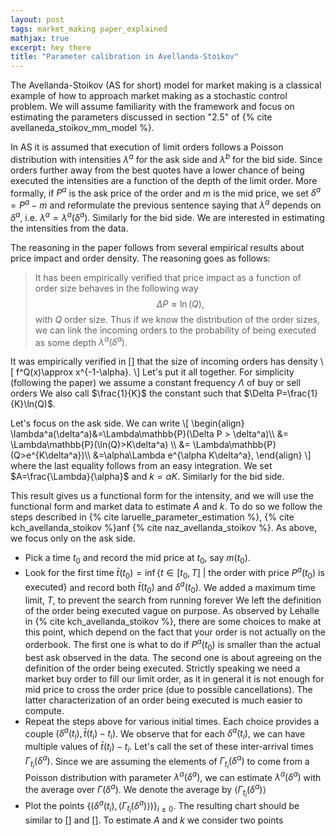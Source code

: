 ```yaml
---
layout: post
tags: market_making paper_explained
mathjax: true
excerpt: hey there
title: "Parameter calibration in Avellanda-Stoikov"
---
```


The Avellanda-Stoikov (AS for short) model for market making is a classical example of how to approach market making
as a stochastic control problem. We will assume familiarity with the framework and 
focus on estimating the parameters discussed in section "2.5" of {% cite avellaneda_stoikov_mm_model %}.

In AS it is assumed that execution of limit orders follows a Poisson distribution with intensities $\lambda^a$ for the ask side and $\lambda^b$ for the bid side. Since orders further away from the best quotes have a lower chance of being executed the intensities are a function of the depth of the limit order. More formally, if $P^a$ is the ask price of the order and $m$ is the mid price, we set $\delta^a=P^a-m$ and reformulate the previous sentence saying that $\lambda^a$ depends on $\delta^a$, i.e. $\lambda^a=\lambda^a(\delta^a)$. Similarly for the bid side. We are interested in estimating the intensities from the data. 

The reasoning in the paper follows from several empirical results about price impact and order density. 
The reasoning goes as follows:

> It has been empirically verified that price impact as a function of order size behaves in the following way
> $$
> \Delta P\approx\ln(Q),
> $$
> with $Q$ order size. Thus if we know the distribution of the order sizes, we can link the incoming orders to the probability of being executed as some depth $\lambda^a(\delta^a)$.

It was empirically verified in [] that the size of incoming orders has density 
\\[
    f^Q(x)\approx x^{-1-\alpha}.
\\]
Let's put it all together. For simplicity (following the paper) we assume a constant frequency $\Lambda$ of buy or sell orders
We also call $\frac{1}{K}$ the constant such that $\Delta P=\frac{1}{K}\ln(Q)$.

Let's focus on the ask side. We can write 
\\[
    \begin{align}
        \lambda^a(\delta^a)&=\Lambda\mathbb{P}(\Delta P > \delta^a)\\\ 
        &= \Lambda\mathbb{P}(\ln(Q)>K\delta^a) \\\ 
        &= \Lambda\mathbb{P}(Q>e^{K\delta^a})\\\ 
        &=\alpha\Lambda e^{\alpha K\delta^a},
    \end{align}
\\]
where the last equality follows from an easy integration. We set $A=\frac{\Lambda}{\alpha}$ and $k=\alpha K$. Similarly for the bid side.

This result gives us a functional form for the intensity, and we will use the functional form and market data to estimate $A$ and $k$. 
To do so we follow the steps described in {% cite laruelle_parameter_estimation %}, {% cite kch_avellanda_stoikov %}anf {% cite naz_avellanda_stoikov %}.
As above, we focus only on the ask side.

- Pick a time $t_0$ and record the mid price at $t_0$, say $m(t_0)$.
- Look for the first time $\bar{t}(t_0)=\inf\{t\in[t_0, T]\ \vert\ \text{the order with price } P^a(t_0) \text{ is executed}\}$ 
  and record both $\bar{t}(t_0)$ and  $\delta^a(t_0)$. We added a maximum time limit, $T$,  to prevent the search from running forever
  We left the definition of the order being executed vague on purpose. As observed by Lehalle in {% cite kch_avellanda_stoikov %}, 
  there are some choices to make at this point, which depend on the fact that your order is not actually on the orderbook. 
  The first one is what to do if $P^a(t_0)$ is smaller than the actual best ask observed in the data. 
  The second one is about agreeing on the definition of the order being executed. Strictly speaking we need a market buy 
  order to fill our limit order, as it in general it is not enough for mid price to cross the order price (due to possible cancellations).
  The latter characterization of an order being executed is much easier to compute.
- Repeat the steps above for various initial times. Each choice provides a couple $(\delta^a(t_i), \bar{t}(t_i) - t_i)$. 
  We observe that for each  $\delta^a(t_i),$ we can have multiple values of  $\bar{t}(t_i) - t_i$. Let's call the set of 
  these inter-arrival times $\Gamma_{t_i}(\delta^a)$. Since we are assuming the elements of $\Gamma_{t_i}(\delta^a)$ to come 
  from a Poisson distribution with parameter $\lambda^a(\delta^a)$, we can estimate $\lambda^a(\delta^a)$ with the average 
  over $\Gamma(\delta^a)$. We denote the average by $\langle\Gamma_{t_i}(\delta^a)\rangle$
- Plot the points $\{(\delta^a(t_i), \langle\Gamma_{t_i}(\delta^a)\rangle)\}_{i\geq 0}$. The resulting chart should be similar to [] and [].
  To estimate $A$ and $k$ we consider two points